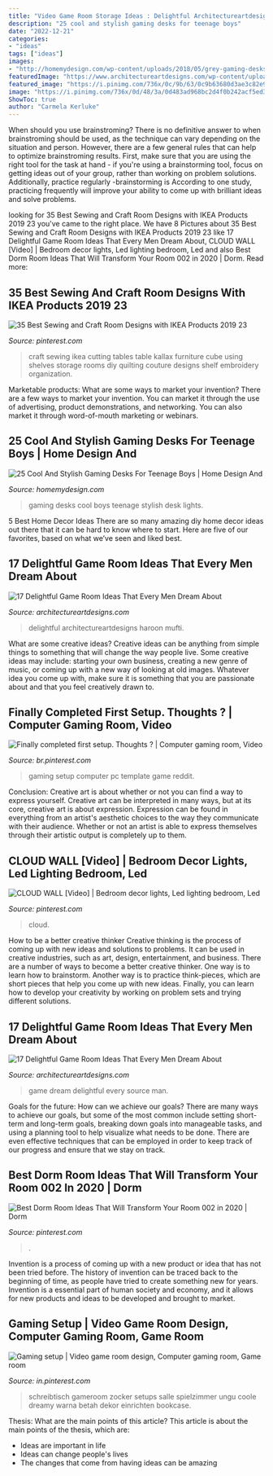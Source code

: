 ```yaml
---
title: "Video Game Room Storage Ideas : Delightful Architectureartdesigns Haroon Mufti"
description: "25 cool and stylish gaming desks for teenage boys"
date: "2022-12-21"
categories:
- "ideas"
tags: ["ideas"]
images:
- "http://homemydesign.com/wp-content/uploads/2018/05/grey-gaming-desks-design-with-blue-lights.jpg"
featuredImage: "https://www.architectureartdesigns.com/wp-content/uploads/2015/10/1210.jpg"
featured_image: "https://i.pinimg.com/736x/0c/9b/63/0c9b63680d3ae3c82e9ad1029872a238.jpg"
image: "https://i.pinimg.com/736x/0d/48/3a/0d483ad968bc2d4f0b242acf5ed38860.jpg"
ShowToc: true
author: "Carmela Kerluke"
---
```



When should you use brainstroming?
There is no definitive answer to when brainstroming should be used, as the technique can vary depending on the situation and person. However, there are a few general rules that can help to optimize brainstroming results. First, make sure that you are using the right tool for the task at hand - if you're using a brainstorming tool, focus on getting ideas out of your group, rather than working on problem solutions. Additionally, practice regularly -brainstorming is According to one study, practicing frequently will improve your ability to come up with brilliant ideas and solve problems.

	

		
looking for 35 Best Sewing and Craft Room Designs with IKEA Products 2019 23 you've came to the right place. We have 8 Pictures about 35 Best Sewing and Craft Room Designs with IKEA Products 2019 23 like 17 Delightful Game Room Ideas That Every Men Dream About, CLOUD WALL [Video] | Bedroom decor lights, Led lighting bedroom, Led and also Best Dorm Room Ideas That Will Transform Your Room 002 in 2020 | Dorm. Read more:
		
    
## 35 Best Sewing And Craft Room Designs With IKEA Products 2019 23

<img loading=lazy src="https://i.pinimg.com/736x/00/88/b4/0088b49757bfe5c5ee9e6efb34e6ef13.jpg" onerror="this.onerror=null;this.src='https://tse1.mm.bing.net/th?id=OIP.IWPfmwFzapYRyU9uyZRRZgHaJ3&amp;pid=15.1';" alt="35 Best Sewing and Craft Room Designs with IKEA Products 2019 23">

_Source: pinterest.com_

>craft sewing ikea cutting tables table kallax furniture cube using shelves storage rooms diy quilting couture designs shelf embroidery organization. 

	

Marketable products: What are some ways to market your invention?
There are a few ways to market your invention. You can market it through the use of advertising, product demonstrations, and networking. You can also market it through word-of-mouth marketing or webinars.

    
## 25 Cool And Stylish Gaming Desks For Teenage Boys | Home Design And

<img loading=lazy src="http://homemydesign.com/wp-content/uploads/2018/05/grey-gaming-desks-design-with-blue-lights.jpg" onerror="this.onerror=null;this.src='https://tse3.mm.bing.net/th?id=OIP.NH0rtKrFfGAqZIiEmuH_ZAHaM_&amp;pid=15.1';" alt="25 Cool And Stylish Gaming Desks For Teenage Boys | Home Design And">

_Source: homemydesign.com_

>gaming desks cool boys teenage stylish desk lights. 

	

5 Best Home Decor Ideas
There are so many amazing diy home decor ideas out there that it can be hard to know where to start. Here are five of our favorites, based on what we’ve seen and liked best.

    
## 17 Delightful Game Room Ideas That Every Men Dream About

<img loading=lazy src="https://www.architectureartdesigns.com/wp-content/uploads/2015/10/1210.jpg" onerror="this.onerror=null;this.src='https://tse4.mm.bing.net/th?id=OIP.umo9sCHuifEUi1qgLhY-KwHaE8&amp;pid=15.1';" alt="17 Delightful Game Room Ideas That Every Men Dream About">

_Source: architectureartdesigns.com_

>delightful architectureartdesigns haroon mufti. 

	

What are some creative ideas?
Creative ideas can be anything from simple things to something that will change the way people live. Some creative ideas may include: starting your own business, creating a new genre of music, or coming up with a new way of looking at old images. Whatever idea you come up with, make sure it is something that you are passionate about and that you feel creatively drawn to.

    
## Finally Completed First Setup. Thoughts ? | Computer Gaming Room, Video

<img loading=lazy src="https://i.pinimg.com/736x/63/cb/03/63cb03e18bca6432db1e396eae0e025e.jpg" onerror="this.onerror=null;this.src='https://tse1.mm.bing.net/th?id=OIP.mtus3sq0URiTe1eDrN62ygHaJ3&amp;pid=15.1';" alt="Finally completed first setup. Thoughts ? | Computer gaming room, Video">

_Source: br.pinterest.com_

>gaming setup computer pc template game reddit. 

	

Conclusion: Creative art is about whether or not you can find a way to express yourself.
Creative art can be interpreted in many ways, but at its core, creative art is about expression. Expression can be found in everything from an artist's aesthetic choices to the way they communicate with their audience. Whether or not an artist is able to express themselves through their artistic output is completely up to them.

    
## CLOUD WALL [Video] | Bedroom Decor Lights, Led Lighting Bedroom, Led

<img loading=lazy src="https://i.pinimg.com/736x/0d/48/3a/0d483ad968bc2d4f0b242acf5ed38860.jpg" onerror="this.onerror=null;this.src='https://tse4.mm.bing.net/th?id=OIP.4Fq1cQHG93xjUer0CbVpKgHaNK&amp;pid=15.1';" alt="CLOUD WALL [Video] | Bedroom decor lights, Led lighting bedroom, Led">

_Source: pinterest.com_

>cloud. 

	

How to be a better creative thinker
Creative thinking is the process of coming up with new ideas and solutions to problems. It can be used in creative industries, such as art, design, entertainment, and business. There are a number of ways to become a better creative thinker. One way is to learn how to brainstorm. Another way is to practice think-pieces, which are short pieces that help you come up with new ideas. Finally, you can learn how to develop your creativity by working on problem sets and trying different solutions.

    
## 17 Delightful Game Room Ideas That Every Men Dream About

<img loading=lazy src="https://www.architectureartdesigns.com/wp-content/uploads/2015/10/49.jpg" onerror="this.onerror=null;this.src='https://tse4.mm.bing.net/th?id=OIP.mo89v_oqh4GbMsQbkfG6SAHaFj&amp;pid=15.1';" alt="17 Delightful Game Room Ideas That Every Men Dream About">

_Source: architectureartdesigns.com_

>game dream delightful every source man. 

	

Goals for the future: How can we achieve our goals?
There are many ways to achieve our goals, but some of the most common include setting short-term and long-term goals, breaking down goals into manageable tasks, and using a planning tool to help visualize what needs to be done. There are even effective techniques that can be employed in order to keep track of our progress and ensure that we stay on track.

    
## Best Dorm Room Ideas That Will Transform Your Room 002 In 2020 | Dorm

<img loading=lazy src="https://i.pinimg.com/736x/94/a7/68/94a768b29c5af4040d78bd5f3e2993a7.jpg" onerror="this.onerror=null;this.src='https://tse2.mm.bing.net/th?id=OIP.LoyZfGHtA8hLBhTFEe90GwHaLH&amp;pid=15.1';" alt="Best Dorm Room Ideas That Will Transform Your Room 002 in 2020 | Dorm">

_Source: pinterest.com_

>. 

	

Invention is a process of coming up with a new product or idea that has not been tried before. The history of invention can be traced back to the beginning of time, as people have tried to create something new for years. Invention is a essential part of human society and economy, and it allows for new products and ideas to be developed and brought to market.

    
## Gaming Setup | Video Game Room Design, Computer Gaming Room, Game Room

<img loading=lazy src="https://i.pinimg.com/736x/0c/9b/63/0c9b63680d3ae3c82e9ad1029872a238.jpg" onerror="this.onerror=null;this.src='https://tse4.mm.bing.net/th?id=OIP.QIKZVwjS3vUO_vIaXw94HwHaJ3&amp;pid=15.1';" alt="Gaming setup | Video game room design, Computer gaming room, Game room">

_Source: in.pinterest.com_

>schreibtisch gameroom zocker setups salle spielzimmer ungu coole dreamy warna betah dekor einrichten bookcase. 

	

Thesis: What are the main points of this article?
This article is about the main points of the thesis, which are: 
- Ideas are important in life
- Ideas can change people's lives
- The changes that come from having ideas can be amazing

